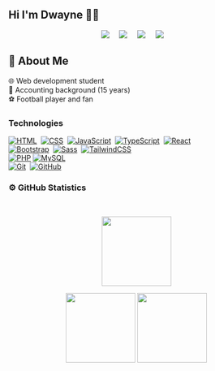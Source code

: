 ## Hi I'm Dwayne 🙋‍♂️

<p align="center">
  <a href="mailto:dwayneaquan@gmail.com?subject=Olá%20Dwayneo%20Aquan"><img src="https://img.shields.io/badge/gmail-%23D14836.svg?&style=for-the-badge&logo=gmail&logoColor=white" /></a>&nbsp;&nbsp;&nbsp;&nbsp;
  <a href="https://www.instagram.com/dwayneaquan/"><img src="https://img.shields.io/badge/instagram-%23dc2743.svg?&style=for-the-badge&logo=instagram&logoColor=white" /></a>&nbsp;&nbsp;&nbsp;&nbsp;
  <a href="https://www.linkedin.com/in/dwayneaquan/"><img src="https://img.shields.io/badge/linkedin-%230077B5.svg?&style=for-the-badge&logo=linkedin&logoColor=white" /></a>&nbsp;&nbsp;&nbsp;&nbsp;
  <a href="https://twitter.com/dwayneaquan"><img src="https://img.shields.io/badge/twitter-%231DA1F2.svg?&style=for-the-badge&logo=twitter&logoColor=white" /></a>&nbsp;&nbsp;&nbsp;&nbsp;
</p>

## 📌 About Me 
🌐 Web development student \
🧾 Accounting background (15 years) \
⚽ Football player and fan

### Technologies
[![HTML](https://img.shields.io/badge/HTML-%23E34F26.svg?logo=html5&logoColor=white)](#)&nbsp;
[![CSS](https://img.shields.io/badge/CSS-1572B6?logo=css3&logoColor=fff)](#)&nbsp; 
[![JavaScript](https://img.shields.io/badge/JavaScript-F7DF1E?logo=javascript&logoColor=000)](#)&nbsp;
[![TypeScript](https://img.shields.io/badge/TypeScript-3178C6?logo=typescript&logoColor=fff)](#)&nbsp;
[![React](https://img.shields.io/badge/React-%2320232a.svg?logo=react&logoColor=%2361DAFB)](#)&nbsp;\
[![Bootstrap](https://img.shields.io/badge/Bootstrap-7952B3?logo=bootstrap&logoColor=fff)](#)&nbsp;
[![Sass](https://img.shields.io/badge/Sass-C69?logo=sass&logoColor=fff)](#)&nbsp;
[![TailwindCSS](https://img.shields.io/badge/Tailwind%20CSS-%2338B2AC.svg?logo=tailwind-css&logoColor=white)](#)\
[![PHP](https://img.shields.io/badge/php-%23777BB4.svg?&logo=php&logoColor=white)](#)
[![MySQL](https://img.shields.io/badge/MySQL-4479A1?logo=mysql&logoColor=fff)](#)\
[![Git](https://img.shields.io/badge/Git-F05032?logo=git&logoColor=fff)](#)&nbsp;
[![GitHub](https://img.shields.io/badge/GitHub-%23121011.svg?logo=github&logoColor=white)](#)&nbsp;


### ⚙️ GitHub Statistics
<br/>
<p align="center">
    <img height="137px" src="https://github-readme-streak-stats.herokuapp.com/?user=daquantt&hide_border=true&theme=nightowl" />
</p>
<p align="center">
    <img height="137px" src="https://github-readme-stats.vercel.app/api?username=daquantt&hide_title=true&hide_border=true&show_icons=true&include_all_commits=true&count_private=true&line_height=21&theme=nightowl" /> <img height="137px" src="https://github-readme-stats.vercel.app/api/top-langs/?username=daquantt&hide=html&hide_title=true&hide_border=true&layout=compact&langs_count=8&theme=nightowl" />
</p>


<!--
**daquantt/daquantt** is a ✨ _special_ ✨ repository because its `README.md` (this file) appears on your GitHub profile.

Here are some ideas to get you started:

- 🔭 I’m currently working on ...
- 🌱 I’m currently learning ...
- 👯 I’m looking to collaborate on ...
- 🤔 I’m looking for help with ...
- 💬 Ask me about ...
- 📫 How to reach me: ...
- 😄 Pronouns: ...
- ⚡ Fun fact: ...
-->

